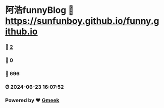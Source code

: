 # 阿浩funnyBlog :link: https://sunfunboy.github.io/funny.github.io 
### :page_facing_up: [2](https://sunfunboy.github.io/funny.github.io/tag.html) 
### :speech_balloon: 0 
### :hibiscus: 696 
### :alarm_clock: 2024-06-23 16:07:52 
### Powered by :heart: [Gmeek](https://github.com/Meekdai/Gmeek)
